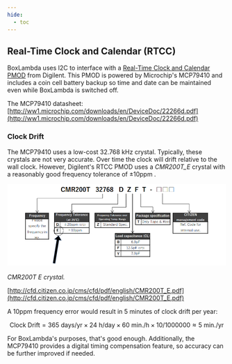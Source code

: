 ```yaml
---
hide:
  - toc
---
```


## Real-Time Clock and Calendar (RTCC)

BoxLambda uses I2C to interface with a [Real-Time Clock and Calendar PMOD](https://digilent.com/shop/pmod-rtcc-real-time-clock-calendar/) from Digilent. This PMOD is powered by Microchip's MCP79410 and includes a coin cell battery backup so time and date can be maintained even while BoxLambda is switched off.

The MCP79410 datasheet: [http://ww1.microchip.com/downloads/en/DeviceDoc/22266d.pdf](http://ww1.microchip.com/downloads/en/DeviceDoc/22266d.pdf)

### Clock Drift

The MCP79410 uses a low-cost 32.768 kHz crystal. Typically, these crystals are not very accurate. Over time the clock will drift relative to the wall clock. However, Digilent's RTCC PMOD uses a *CMR200T_E* crystal with a reasonably good frequency tolerance of ±10ppm .

![CMT200T E](assets/CMR200T_E.png)

*CMR200T E crystal.*

[http://cfd.citizen.co.jp/cms/cfd/pdf/english/CMR200T_E.pdf](http://cfd.citizen.co.jp/cms/cfd/pdf/english/CMR200T_E.pdf)

A 10ppm frequency error would result in 5 minutes of clock drift per year:

$$
\textrm{Clock Drift}=\textrm{365 days/yr}\times\textrm{24 h/day}\times\textrm{60 min./h}\times10/1000000\approx\textrm{5 min./yr}
$$

For BoxLambda's purposes, that's good enough. Additionally, the MCP79410 provides a digital timing compensation feature, so accuracy can be further improved if needed.


